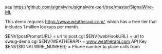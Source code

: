 see https://github.com/signalwire/signalwire-perl/tree/master/SignalWire-ML

This demo requires https://www.weatherapi.com/, which has a free tier that includes 1 million lookups per month.

$ENV{postPromptURL}     = url to post.cgi
$ENV{webHookURL}        = url to swaig-demo.cgi
$ENV{WEATHERAPI}        = www.weatherapi.com API Key
$ENV{SIGNALWIRE_NUMBER} = Phone number to place calls from